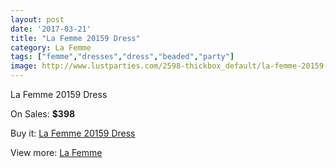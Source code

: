 ```yaml
---
layout: post
date: '2017-03-21'
title: "La Femme 20159 Dress"
category: La Femme
tags: ["femme","dresses","dress","beaded","party"]
image: http://www.lustparties.com/2598-thickbox_default/la-femme-20159-dress.jpg
---
```

La Femme 20159 Dress

On Sales: **$398**
<a href="https://www.lustparties.com/en/la-femme/845-la-femme-20159-dress.html"><amp-img layout="responsive" width="600" height="600" src="//www.lustparties.com/2598-thickbox_default/la-femme-20159-dress.jpg" alt="La Femme 20159 Dress 0" /></a>
<a href="https://www.lustparties.com/en/la-femme/845-la-femme-20159-dress.html"><amp-img layout="responsive" width="600" height="600" src="//www.lustparties.com/2599-thickbox_default/la-femme-20159-dress.jpg" alt="La Femme 20159 Dress 1" /></a>

Buy it: [La Femme 20159 Dress](https://www.lustparties.com/en/la-femme/845-la-femme-20159-dress.html "La Femme 20159 Dress")

View more: [La Femme](https://www.lustparties.com/en/4-la-femme "La Femme")